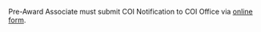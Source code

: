 Pre-Award Associate must submit COI Notification to COI Office via [online form](https://goo.gl/forms/2GMyw45mH04sgIEj1).
